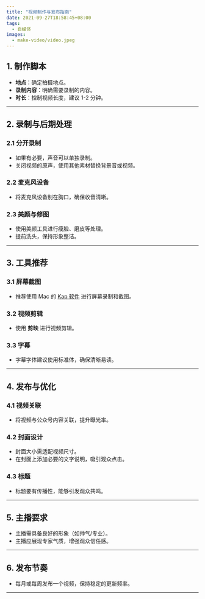 ```yaml
---
title: "视频制作与发布指南"
date: 2021-09-27T18:58:45+08:00
tags:
  - 自媒体
images:
  - make-video/video.jpeg
---
```


## **1. 制作脚本**

- **地点**：确定拍摄地点。
- **录制内容**：明确需要录制的内容。
- **时长**：控制视频长度，建议 1-2 分钟。

---

## **2. 录制与后期处理**

### **2.1 分开录制**

- 如果有必要，声音可以单独录制。
- 关闭视频的原声，使用其他素材替换背景音或视频。

### **2.2 麦克风设备**

- 将麦克风设备别在胸口，确保收音清晰。

### **2.3 美颜与修图**

- 使用美颜工具进行瘦脸、磨皮等处理。
- 提前洗头，保持形象整洁。

---

## **3. 工具推荐**

### **3.1 屏幕截图**

- 推荐使用 Mac 的 [Kap 软件](https://getkap.co/) 进行屏幕录制和截图。

### **3.2 视频剪辑**

- 使用 **剪映** 进行视频剪辑。

### **3.3 字幕**

- 字幕字体建议使用标准体，确保清晰易读。

---

## **4. 发布与优化**

### **4.1 视频关联**

- 将视频与公众号内容关联，提升曝光率。

### **4.2 封面设计**

- 封面大小需适配视频尺寸。
- 在封面上添加必要的文字说明，吸引观众点击。

### **4.3 标题**

- 标题要有传播性，能够引发观众共鸣。

---

## **5. 主播要求**

- 主播需具备良好的形象（如帅气/专业）。
- 主播应展现专家气质，增强观众信任感。

---

## **6. 发布节奏**

- 每月或每周发布一个视频，保持稳定的更新频率。

---
